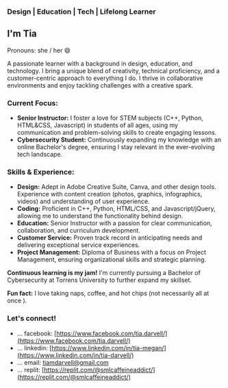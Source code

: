 ###  Design |  Education |  Tech | Lifelong Learner

## I'm Tia
Pronouns: she / her 😄 

A passionate learner with a background in design, education, and technology.  I bring a unique blend of creativity, technical proficiency, and a customer-centric approach to everything I do. I thrive in collaborative environments and enjoy tackling challenges with a creative spark.

### Current Focus:
* **Senior Instructor:** I foster a love for STEM subjects (C++, Python, HTML&CSS, Javascript) in students of all ages, using my communication and problem-solving skills to create engaging lessons.
* **Cybersecurity Student:** Continuously expanding my knowledge with an online Bachelor's degree, ensuring I stay relevant in the ever-evolving tech landscape.

###  Skills & Experience:
* **Design:** Adept in Adobe Creative Suite, Canva, and other design tools. Experience with content creation (photos, graphics, infographics, videos) and understanding of user experience.
* **Coding:** Proficient in C++, Python, HTML/CSS, and Javascript/jQuery, allowing me to understand the functionality behind design.
* **Education:** Senior Instructor with a passion for clear communication, collaboration, and curriculum development.
* **Customer Service:** Proven track record in anticipating needs and delivering exceptional service experiences.
* **Project Management:** Diploma of Business with a focus on Project Management, ensuring organizational skills and strategic planning.

**Continuous learning is my jam!** I'm currently pursuing a Bachelor of Cybersecurity at Torrens University to further expand my skillset.

**Fun fact:** I love taking naps, coffee, and hot chips (not necessarily all at once ).

###  Let's connect! 
-    ... facebook: [https://www.facebook.com/tia.darvell/](https://www.facebook.com/tia.darvell/)
-    ... linkedin: [https://www.linkedin.com/in/tia-megan/](https://www.linkedin.com/in/tia-darvell/)
-    ... email: tiamdarvell@gmail.com
-    ... replit: [https://replit.com/@smlcaffeineaddict/](https://replit.com/@smlcaffeineaddict/)


<!--
**smlcaffeineaddict/smlcaffeineaddict** is a ✨ _special_ ✨ repository because its `README.md` (this file) appears on your GitHub profile.

Here are some ideas to get you started:

- 🔭 I’m currently working on ...
- 🌱 I’m currently learning ...
- 👯 I’m looking to collaborate on ...
- 🤔 I’m looking for help with ...
- 💬 Ask me about ...
- 📫 How to reach me: ...
- 😄 Pronouns: ...
- ⚡ Fun fact: ...
-->
